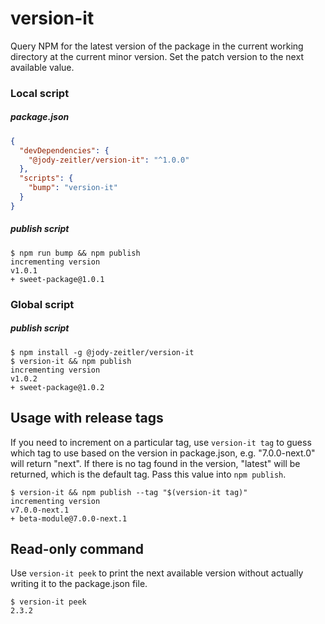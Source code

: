 version-it
==========

Query NPM for the latest version of the package in the current working directory at the current minor version.
Set the patch version to the next available value.

### Local script

##### package.json

```json
{
  "devDependencies": {
    "@jody-zeitler/version-it": "^1.0.0"
  },
  "scripts": {
    "bump": "version-it"
  }
}
```

##### publish script

```shell
$ npm run bump && npm publish
incrementing version
v1.0.1
+ sweet-package@1.0.1
```

### Global script

##### publish script

```shell
$ npm install -g @jody-zeitler/version-it
$ version-it && npm publish
incrementing version
v1.0.2
+ sweet-package@1.0.2
```

## Usage with release tags

If you need to increment on a particular tag, use `version-it tag` to guess which tag to use based on the version in package.json, e.g. "7.0.0-next.0" will return "next". If there is no tag found in the version, "latest" will be returned, which is the default tag. Pass this value into `npm publish`.

```shell
$ version-it && npm publish --tag "$(version-it tag)"
incrementing version
v7.0.0-next.1
+ beta-module@7.0.0-next.1
```

## Read-only command

Use `version-it peek` to print the next available version without actually writing it to the package.json file.

```shell
$ version-it peek
2.3.2
```
